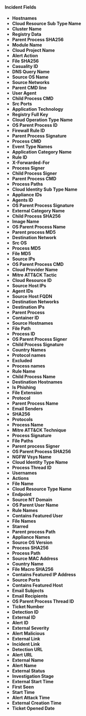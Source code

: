 
#### Incident Fields
- **Hostnames**
- **Cloud Resource Sub Type Name**
- **Cluster Name**
- **Registry Data**
- **Parent Process SHA256**
- **Module Name**
- **Cloud Project Name**
- **Alert Action**
- **File SHA256**
- **Casuality ID**
- **DNS Query Name**
- **Source OS Name**
- **Source Networks**
- **Parent CMD line**
- **User Agent**
- **Child Process CMD**
- **Src Ports**
- **Application Technology**
- **Registry Full Key**
- **Cloud Operation Type Name**
- **OS Parent Process ID**
- **Firewall Rule ID**
- **Parent Process Signature**
- **Process CMD**
- **Event Type Names**
- **Application Category Name**
- **Rule ID**
- **X-Forwarded-For**
- **Process Signer**
- **Child Process Signer**
- **Parent Process CMD**
- **Process Paths**
- **Cloud Identity Sub Type Name**
- **Appliance IDs**
- **Agents ID**
- **OS Parent Process Signature**
- **External Category Name**
- **Child Process SHA256**
- **Image Name**
- **OS Parent Process Name**
- **Parent process MD5**
- **Destination Network**
- **Src OS**
- **Process MD5**
- **File MD5**
- **Source IPs**
- **OS Parent Process CMD**
- **Cloud Provider Name**
- **Mitre ATT&CK Tactic**
- **Cloud Resource ID**
- **Source Host IPs**
- **Agent IDs**
- **Source Host FQDN**
- **Destination Networks**
- **Destination IPs**
- **Parent Process**
- **Container ID**
- **Source Hostnames**
- **File Path**
- **Process ID**
- **OS Parent Process Signer**
- **Child Process Signature**
- **Country Names**
- **Protocol names**
- **Excluded**
- **Process names**
- **Rule Name**
- **Child Process Name**
- **Destination Hostnames**
- **Is Phishing**
- **File Extension**
- **Protocol**
- **Parent Process Name**
- **Email Senders**
- **SHA256**
- **Protocols**
- **Process Name**
- **Mitre ATT&CK Technique**
- **Process Signature**
- **File Paths**
- **Parent process Signer**
- **OS Parent Process SHA256**
- **NGFW Vsys Name**
- **Cloud Identity Type Name**
- **Process Thread ID**
- **Usernames**
- **Actions**
- **File Name**
- **Cloud Resource Type Name**
- **Endpoint**
- **Source NT Domain**
- **OS Parent User Name**
- **Rule Names**
- **Contains Featured User**
- **File Names**
- **Starred**
- **Parent process Path**
- **Appliance Names**
- **Source OS Version**
- **Process SHA256**
- **Process Path**
- **Source MAC Address**
- **Country Name**
- **File Macro SHA256**
- **Contains Featured IP Address**
- **Source Ports**
- **Contains Featured Host**
- **Email Subjects**
- **Email Recipients**
- **OS Parent Process Thread ID**
- **Ticket Number**
- **Detection ID**
- **External ID**
- **Alert ID**
- **External Severity**
- **Alert Malicious**
- **External Link**
- **Incident Link**
- **Detection URL**
- **Alert URL**
- **External Name**
- **Alert Name**
- **External Status**
- **Investigation Stage**
- **External Start Time**
- **First Seen**
- **Start Time**
- **Alert Attack Time**
- **External Creation Time**
- **Ticket Opened Date**

